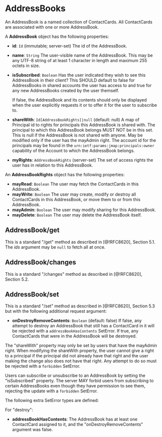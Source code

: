 # AddressBooks

An AddressBook is a named collection of ContactCards. All ContactCards are associated with one or more AddressBook.

A **AddressBook** object has the following properties:

- **id**: `Id` (immutable; server-set)
  The id of the AddressBook.
- **name**: `String`
  The user-visible name of the AddressBook. This may be any UTF-8 string of at least 1 character in length and maximum 255 octets in size.
- **isSubscribed**: `Boolean`
  Has the user indicated they wish to see this AddressBook in their client? This SHOULD default to false for AddressBooks in shared accounts the user has access to and true for any new AddressBooks created by the user themself.

    If false, the AddressBook and its contents should only be displayed when
    the user explicitly requests it or to offer it for the user to subscribe to.
- **shareWith**: `Id[AddressBookRights]|null` (default: null)
  A map of Principal id to rights for principals this AddressBook is shared with. The principal to which this AddressBook belongs MUST NOT be in this set. This is null if the AddressBook is not shared with anyone. May be modified only if the user has the mayAdmin right. The account id for the principals may be found in the `urn:ietf:params:jmap:principals:owner` capability of the Account to which the AddressBook belongs.
- **myRights**: `AddressBookRights` (server-set)
  The set of access rights the user has in relation to this AddressBook.

An **AddressBookRights** object has the following properties:

- **mayRead**: `Boolean`
  The user may fetch the ContactCards in this AddressBook.
- **mayWrite**: `Boolean`
  The user may create, modify or destroy all ContactCards in this AddressBook, or move them to or from this AddressBook.
- **mayAdmin**: `Boolean`
  The user may modify sharing for this AddressBook.
- **mayDelete**: `Boolean`
  The user may delete the AddressBook itself.


## AddressBook/get

This is a standard "/get" method as described in [@!RFC8620], Section 5.1. The *ids* argument may be `null` to fetch all at once.

## AddressBook/changes

This is a standard "/changes" method as described in [@!RFC8620], Section 5.2.

## AddressBook/set

This is a standard "/set" method as described in [@!RFC8620], Section 5.3 but with the following additional request argument:

- **onDestroyRemoveContents**: `Boolean` (default: false)
  If false, any attempt to destroy an AddressBook that still has a ContactCard in it will be rejected with a `addressBookHasContents` SetError. If true, any ContactCards that were in the AddressBook will be destroyed.

The "shareWith" property may only be set by users that have the mayAdmin right.
When modifying the shareWith property, the user cannot give a right to a principal if the principal did not already have that right and the user making the change also does not have that right. Any attempt to do so must be rejected with a `forbidden` SetError.

Users can subscribe or unsubscribe to an AddressBook by setting the "isSubscribed" property. The server MAY forbid users from subscribing to certain AddressBooks even though they have permission to see them, rejecting the update with a `forbidden` SetError.

The following extra SetError types are defined:

For "destroy":

- **addressBookHasContents**: The AddressBook has at least one ContactCard
  assigned to it, and the "onDestroyRemoveContents" argument was false.
